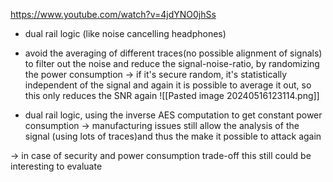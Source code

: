 https://www.youtube.com/watch?v=4jdYNO0jhSs
- dual rail logic (like noise cancelling headphones)
- avoid the averaging of different traces(no possible alignment of signals) to filter out the noise and reduce the signal-noise-ratio, by randomizing the power consumption
-> if it's secure random, it's statistically independent of the signal and again it is possible to average it out, so this only reduces the SNR again 
![[Pasted image 20240516123114.png]]


- dual rail logic, using the inverse AES computation to get constant power consumption → manufacturing issues still allow the analysis of the signal (using lots of traces)and thus the make it possible to attack again

→ in case of security and power consumption trade-off this still could be interesting to evaluate